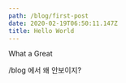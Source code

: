 ```yaml
---
path: /blog/first-post
date: 2020-02-19T06:50:11.147Z
title: Hello World
---
```

What a Great

/blog 에서 왜 안보이지?
